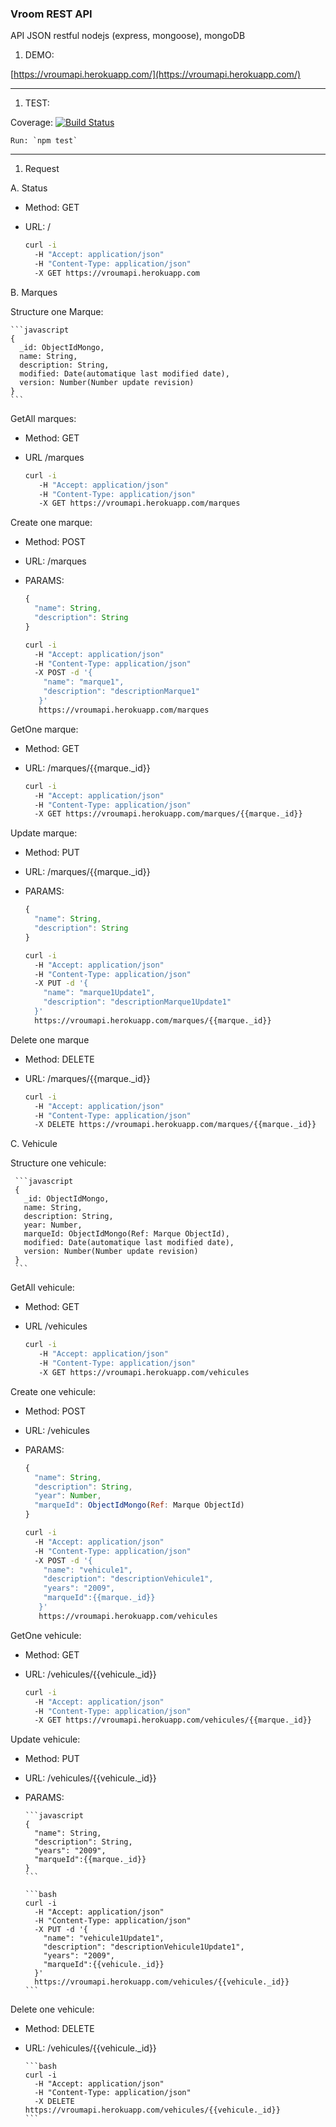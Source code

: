 ### Vroom REST API

API JSON restful nodejs (express, mongoose), mongoDB

1. DEMO:

[https://vroumapi.herokuapp.com/](https://vroumapi.herokuapp.com/)

---

1. TEST:

  Coverage: [![Build Status](https://travis-ci.org/julesGoullee/vroumApi.svg)](https://travis-ci.org/julesGoullee/vroumApi)
  
    Run: `npm test`

---
    
1. Request

  A. Status
  
  * Method: GET
  * URL: /
  
      ```bash
      curl -i
        -H "Accept: application/json" 
        -H "Content-Type: application/json"
        -X GET https://vroumapi.herokuapp.com
      ```
  
  B. Marques
  
  Structure one Marque:
   
    ```javascript
    {
      _id: ObjectIdMongo,
      name: String,
      description: String,
      modified: Date(automatique last modified date),
      version: Number(Number update revision) 
    }
    ```

  GetAll marques:
   
  * Method: GET
  * URL /marques
  
      ```bash
      curl -i
         -H "Accept: application/json"
         -H "Content-Type: application/json"
         -X GET https://vroumapi.herokuapp.com/marques
      ```

  Create one marque:
    
  * Method: POST
  * URL: /marques
  * PARAMS: 
  
      ```javascript
      {
        "name": String,
        "description": String
      }
      ```
      
      ```bash
      curl -i 
        -H "Accept: application/json"
        -H "Content-Type: application/json"
        -X POST -d '{
          "name": "marque1",
          "description": "descriptionMarque1"
         }'
         https://vroumapi.herokuapp.com/marques
      ```
       
  GetOne marque:
  
  * Method: GET
  * URL: /marques/{{marque._id}}
  
      ```bash
      curl -i 
        -H "Accept: application/json"
        -H "Content-Type: application/json" 
        -X GET https://vroumapi.herokuapp.com/marques/{{marque._id}}
      ```
      
  Update marque:
  
  * Method: PUT
  * URL: /marques/{{marque._id}}
  * PARAMS:
  
      ```javascript
      {
        "name": String,
        "description": String
      }
      ```
      
      ```bash
      curl -i 
        -H "Accept: application/json" 
        -H "Content-Type: application/json" 
        -X PUT -d '{ 
          "name": "marque1Update1",
          "description": "descriptionMarque1Update1"
        }'
        https://vroumapi.herokuapp.com/marques/{{marque._id}}
      ```
        
  Delete one marque
  
  * Method: DELETE
  * URL: /marques/{{marque._id}}
  
      ```bash
      curl -i 
        -H "Accept: application/json" 
        -H "Content-Type: application/json" 
        -X DELETE https://vroumapi.herokuapp.com/marques/{{marque._id}}
      ```
 
 C. Vehicule
 
 Structure one vehicule:
    
     ```javascript
     {
       _id: ObjectIdMongo,
       name: String,
       description: String,
       year: Number,
       marqueId: ObjectIdMongo(Ref: Marque ObjectId),
       modified: Date(automatique last modified date),
       version: Number(Number update revision) 
     }
     ```
 GetAll vehicule:
   
  * Method: GET
  * URL /vehicules
  
      ```bash
      curl -i
         -H "Accept: application/json"
         -H "Content-Type: application/json"
         -X GET https://vroumapi.herokuapp.com/vehicules
      ```

  Create one vehicule:
    
  * Method: POST
  * URL: /vehicules
  * PARAMS:
  
      ```javascript
      {
        "name": String,
        "description": String,
        "year": Number,
        "marqueId": ObjectIdMongo(Ref: Marque ObjectId)
      }
      ```
      
      ```bash
      curl -i 
        -H "Accept: application/json"
        -H "Content-Type: application/json"
        -X POST -d '{
          "name": "vehicule1",
          "description": "descriptionVehicule1",
          "years": "2009",
          "marqueId":{{marque._id}}
         }'
         https://vroumapi.herokuapp.com/vehicules
      ```
  
  GetOne vehicule:
    
  * Method: GET
  * URL: /vehicules/{{vehicule._id}}
    
      ```bash
      curl -i 
        -H "Accept: application/json"
        -H "Content-Type: application/json" 
        -X GET https://vroumapi.herokuapp.com/vehicules/{{marque._id}}
      ```
  Update vehicule:
    
  * Method: PUT
  * URL: /vehicules/{{vehicule._id}}
  * PARAMS:
    
        ```javascript
        {
          "name": String,
          "description": String,
          "years": "2009",
          "marqueId":{{marque._id}}
        }
        ```
        
        ```bash
        curl -i 
          -H "Accept: application/json" 
          -H "Content-Type: application/json" 
          -X PUT -d '{ 
            "name": "vehicule1Update1",
            "description": "descriptionVehicule1Update1",
            "years": "2009",
            "marqueId":{{vehicule._id}}
          }'
          https://vroumapi.herokuapp.com/vehicules/{{vehicule._id}}
        ```
          
  Delete one vehicule:
  
  * Method: DELETE
  * URL: /vehicules/{{vehicule._id}}
    
        ```bash
        curl -i 
          -H "Accept: application/json" 
          -H "Content-Type: application/json" 
          -X DELETE https://vroumapi.herokuapp.com/vehicules/{{vehicule._id}}
        ```
        